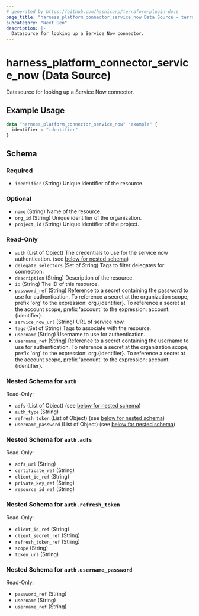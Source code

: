 ```yaml
---
# generated by https://github.com/hashicorp/terraform-plugin-docs
page_title: "harness_platform_connector_service_now Data Source - terraform-provider-harness"
subcategory: "Next Gen"
description: |-
  Datasource for looking up a Service Now connector.
---
```


# harness_platform_connector_service_now (Data Source)

Datasource for looking up a Service Now connector.

## Example Usage

```terraform
data "harness_platform_connector_service_now" "example" {
  identifier = "identifier"
}
```

<!-- schema generated by tfplugindocs -->
## Schema

### Required

- `identifier` (String) Unique identifier of the resource.

### Optional

- `name` (String) Name of the resource.
- `org_id` (String) Unique identifier of the organization.
- `project_id` (String) Unique identifier of the project.

### Read-Only

- `auth` (List of Object) The credentials to use for the service now authentication. (see [below for nested schema](#nestedatt--auth))
- `delegate_selectors` (Set of String) Tags to filter delegates for connection.
- `description` (String) Description of the resource.
- `id` (String) The ID of this resource.
- `password_ref` (String) Reference to a secret containing the password to use for authentication. To reference a secret at the organization scope, prefix 'org' to the expression: org.{identifier}. To reference a secret at the account scope, prefix 'account` to the expression: account.{identifier}.
- `service_now_url` (String) URL of service now.
- `tags` (Set of String) Tags to associate with the resource.
- `username` (String) Username to use for authentication.
- `username_ref` (String) Reference to a secret containing the username to use for authentication. To reference a secret at the organization scope, prefix 'org' to the expression: org.{identifier}. To reference a secret at the account scope, prefix 'account` to the expression: account.{identifier}.

<a id="nestedatt--auth"></a>
### Nested Schema for `auth`

Read-Only:

- `adfs` (List of Object) (see [below for nested schema](#nestedobjatt--auth--adfs))
- `auth_type` (String)
- `refresh_token` (List of Object) (see [below for nested schema](#nestedobjatt--auth--refresh_token))
- `username_password` (List of Object) (see [below for nested schema](#nestedobjatt--auth--username_password))

<a id="nestedobjatt--auth--adfs"></a>
### Nested Schema for `auth.adfs`

Read-Only:

- `adfs_url` (String)
- `certificate_ref` (String)
- `client_id_ref` (String)
- `private_key_ref` (String)
- `resource_id_ref` (String)


<a id="nestedobjatt--auth--refresh_token"></a>
### Nested Schema for `auth.refresh_token`

Read-Only:

- `client_id_ref` (String)
- `client_secret_ref` (String)
- `refresh_token_ref` (String)
- `scope` (String)
- `token_url` (String)


<a id="nestedobjatt--auth--username_password"></a>
### Nested Schema for `auth.username_password`

Read-Only:

- `password_ref` (String)
- `username` (String)
- `username_ref` (String)

